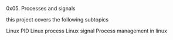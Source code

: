 0x05. Processes and signals

this project covers the following subtopics

Linux PID
Linux process
Linux signal
Process management in linux
